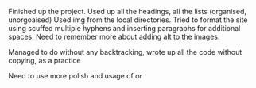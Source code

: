 Finished up the project.
Used up all the headings, all the lists (organised, unorgoaised) Used img from the local directories. 
Tried to format the site using scuffed multiple hyphens and inserting paragraphs for additional spaces.
 Need to remember more about adding alt to the images. 
 
 Managed to do without any backtracking, wrote up all the code without copying, as a practice

 Need to use more polish and usage of <em> or <strong>


